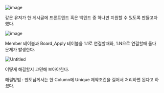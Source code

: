
![image](https://user-images.githubusercontent.com/70310271/190652420-b89ffc9e-5d4f-46d9-a5f2-2e71aa5297e5.png)

같은 유저가 한 게시글에 프론트엔드 혹은 백엔드 중 하나만 지원할 수 있도록 만들고자 했다.

![image](https://user-images.githubusercontent.com/70310271/190652120-f4c39e2b-88c2-4bd3-aacf-f9514b0e4e00.png)

Member 테이블과 Board_Apply 테이블을 1:1로 연결할때와, 1:N으로 연결할때 둘다 문제가 발생한다.

![Untitled](https://user-images.githubusercontent.com/70310271/190667187-982427a4-40bf-4c8d-9f46-1778d78de329.png)

어떻게 해결할지 고민해 보아야한다.

해결방법 : 멘토님께서는 한 Column에 Unique 제약조건을 걸어서 처리하면 된다고 하셨다.
